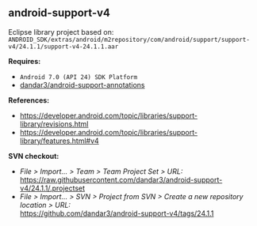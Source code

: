 ## android-support-v4

Eclipse library project based on:<br/>
`ANDROID_SDK/extras/android/m2repository/com/android/support/support-v4/24.1.1/support-v4-24.1.1.aar`

**Requires:**
- `Android 7.0 (API 24) SDK Platform`
- [dandar3/android-support-annotations](https://github.com/dandar3/android-support-annotations)

**References:**
- https://developer.android.com/topic/libraries/support-library/revisions.html
- https://developer.android.com/topic/libraries/support-library/features.html#v4

**SVN checkout:**
- _File > Import... > Team > Team Project Set > URL:_<br/>
  https://raw.githubusercontent.com/dandar3/android-support-v4/24.1.1/.projectset
- _File > Import... > SVN > Project from SVN > Create a new repository location > URL:_<br/> 
  https://github.com/dandar3/android-support-v4/tags/24.1.1